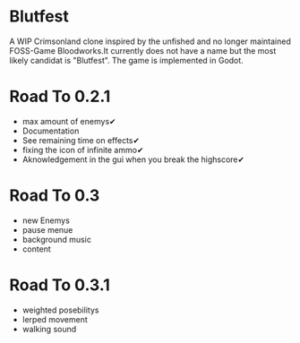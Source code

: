 # Blutfest
A WIP Crimsonland clone inspired by the unfished and no longer maintained FOSS-Game Bloodworks.It currently does not have a name but the most likely candidat is "Blutfest". The game is implemented in Godot.


# Road To 0.2.1
- max amount of enemys✔
- Documentation
- See remaining time on effects✔
- fixing the icon of infinite ammo✔
- Aknowledgement in the gui when you break the highscore✔

# Road To 0.3
 - new Enemys
 - pause menue
 - background music
 - content

# Road To 0.3.1
- weighted posebilitys
- lerped movement
- walking sound 
